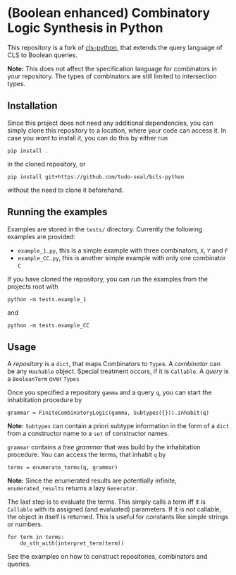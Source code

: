 # (Boolean enhanced) Combinatory Logic Synthesis in Python

This repository is a fork of [cls-python](https://github.com/cls-python/cls-python), that extends
the query language of CLS to Boolean queries.

**Note:** This does not affect the specification language for combinators in your repository.
The types of combinators are still limited to intersection types.

## Installation

Since this project does not need any additional dependencies, you can simply clone this repository to a location, where your
code can access it. In case you *want* to install it, you can do this by either run

    pip install .

in the cloned repository, or

    pip install git+https://github.com/tudo-seal/bcls-python

without the need to clone it beforehand.

## Running the examples

Examples are stored in the `tests/` directory. Currently the following examples are provided:

- `example_1.py`, this is a simple example with three combinators, `X`, `Y` and `F`
- `example_CC.py`, this is another simple example with only one combinator `C`

If you have cloned the repository, you can run the examples from the projects root with

    python -m tests.example_1

and

    python -m tests.example_CC

## Usage

A *repository* is a `dict`, that maps Combinators to `Type`s.
A *combinator* can be any `Hashable` object. Special treatment occurs, if it is `Callable`.
A *query* is a `BooleanTerm` over `Types`

Once you specified a repository `gamma` and a query `q`, you can start the inhabitation procedure by

    grammar = FiniteCombinatoryLogic(gamma, Subtypes({})).inhabit(q)

**Note:** `Subtypes` can contain a priori subtype information in the form of a `dict` from a constructor name to a `set` of constructor names.

`grammar` contains a *tree grammar* that was build by the inhabitation procedure. You can access the terms, that inhabit `q` by

    terms = enumerate_terms(q, grammar)

**Note:** Since the enumerated results are potentially infinite, `enumerated_results` returns a lazy `Generator`.

The last step is to evaluate the terms. This simply calls a term iff it is `Callable` with its assigned (and evaluated) parameters.
If it is not callable, the object in itself is returned. This is useful for constants like simple strings or numbers.

    for term in terms:
        do_sth_with(interpret_term(term))

See the examples on how to construct repositories, combinators and queries.
